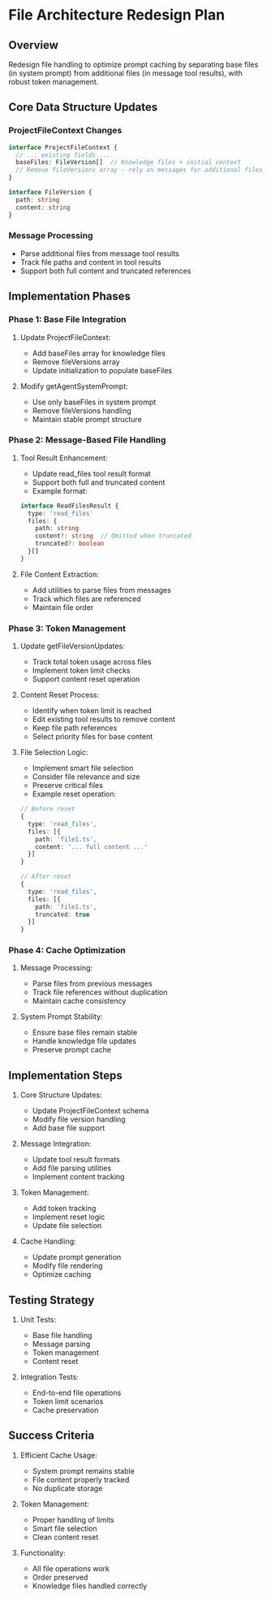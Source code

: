 # File Architecture Redesign Plan

## Overview
Redesign file handling to optimize prompt caching by separating base files (in system prompt) from additional files (in message tool results), with robust token management.

## Core Data Structure Updates

### ProjectFileContext Changes
```typescript
interface ProjectFileContext {
  // ... existing fields ...
  baseFiles: FileVersion[]  // Knowledge files + initial context
  // Remove fileVersions array - rely on messages for additional files
}

interface FileVersion {
  path: string
  content: string
}
```

### Message Processing
- Parse additional files from message tool results
- Track file paths and content in tool results
- Support both full content and truncated references

## Implementation Phases

### Phase 1: Base File Integration

1. Update ProjectFileContext:
   - Add baseFiles array for knowledge files
   - Remove fileVersions array
   - Update initialization to populate baseFiles

2. Modify getAgentSystemPrompt:
   - Use only baseFiles in system prompt
   - Remove fileVersions handling
   - Maintain stable prompt structure

### Phase 2: Message-Based File Handling

1. Tool Result Enhancement:
   - Update read_files tool result format
   - Support both full and truncated content
   - Example format:
   ```typescript
   interface ReadFilesResult {
     type: 'read_files'
     files: {
       path: string
       content?: string  // Omitted when truncated
       truncated?: boolean
     }[]
   }
   ```

2. File Content Extraction:
   - Add utilities to parse files from messages
   - Track which files are referenced
   - Maintain file order

### Phase 3: Token Management

1. Update getFileVersionUpdates:
   - Track total token usage across files
   - Implement token limit checks
   - Support content reset operation

2. Content Reset Process:
   - Identify when token limit is reached
   - Edit existing tool results to remove content
   - Keep file path references
   - Select priority files for base content

3. File Selection Logic:
   - Implement smart file selection
   - Consider file relevance and size
   - Preserve critical files
   - Example reset operation:
   ```typescript
   // Before reset
   {
     type: 'read_files',
     files: [{
       path: 'file1.ts',
       content: '... full content ...'
     }]
   }
   
   // After reset
   {
     type: 'read_files',
     files: [{
       path: 'file1.ts',
       truncated: true
     }]
   }
   ```

### Phase 4: Cache Optimization

1. Message Processing:
   - Parse files from previous messages
   - Track file references without duplication
   - Maintain cache consistency

2. System Prompt Stability:
   - Ensure base files remain stable
   - Handle knowledge file updates
   - Preserve prompt cache

## Implementation Steps

1. Core Structure Updates:
   - Update ProjectFileContext schema
   - Modify file version handling
   - Add base file support

2. Message Integration:
   - Update tool result formats
   - Add file parsing utilities
   - Implement content tracking

3. Token Management:
   - Add token tracking
   - Implement reset logic
   - Update file selection

4. Cache Handling:
   - Update prompt generation
   - Modify file rendering
   - Optimize caching

## Testing Strategy

1. Unit Tests:
   - Base file handling
   - Message parsing
   - Token management
   - Content reset

2. Integration Tests:
   - End-to-end file operations
   - Token limit scenarios
   - Cache preservation

## Success Criteria

1. Efficient Cache Usage:
   - System prompt remains stable
   - File content properly tracked
   - No duplicate storage

2. Token Management:
   - Proper handling of limits
   - Smart file selection
   - Clean content reset

3. Functionality:
   - All file operations work
   - Order preserved
   - Knowledge files handled correctly